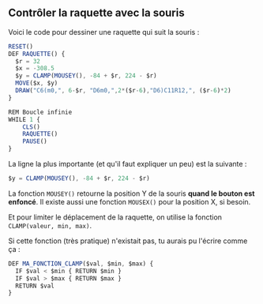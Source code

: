## Contrôler la raquette avec la souris

Voici le code pour dessiner une raquette qui suit la souris :

```ts
RESET()
DEF RAQUETTE() {
  $r = 32
  $x = -308.5
  $y = CLAMP(MOUSEY(), -84 + $r, 224 - $r)
  MOVE($x, $y)
  DRAW("C6(m0,", 6-$r, "D6m0,",2*($r-6),"D6)C11R12,", ($r-6)*2)
}

REM Boucle infinie
WHILE 1 {
    CLS()
    RAQUETTE()
    PAUSE()
}
```

La ligne la plus importante (et qu'il faut expliquer un peu) est la suivante :

```ts
$y = CLAMP(MOUSEY(), -84 + $r, 224 - $r)
```

La fonction `MOUSEY()` retourne la position Y de la souris __quand le bouton est enfoncé__.
Il existe aussi une fonction `MOUSEX()` pour la position X, si besoin.

Et pour limiter le déplacement de la raquette, on utilise la fonction `CLAMP(valeur, min, max)`.

Si cette fonction (très pratique) n'existait pas, tu aurais pu l'écrire comme ça :

```ts
DEF MA_FONCTION_CLAMP($val, $min, $max) {
  IF $val < $min { RETURN $min }
  IF $val > $max { RETURN $max }
  RETURN $val
}
```
